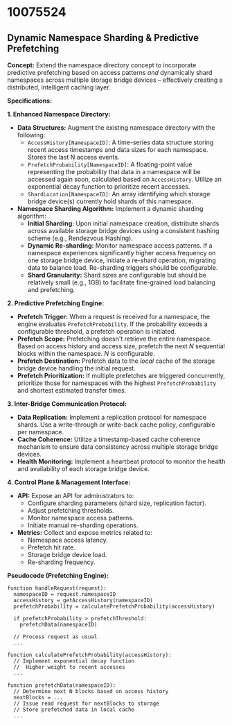 # 10075524

## Dynamic Namespace Sharding & Predictive Prefetching

**Concept:** Extend the namespace directory concept to incorporate predictive prefetching based on access patterns *and* dynamically shard namespaces across multiple storage bridge devices – effectively creating a distributed, intelligent caching layer.

**Specifications:**

**1. Enhanced Namespace Directory:**

*   **Data Structures:**  Augment the existing namespace directory with the following:
    *   `AccessHistory[NamespaceID]`: A time-series data structure storing recent access timestamps and data sizes for each namespace.  Stores the last N access events.
    *   `PrefetchProbability[NamespaceID]`: A floating-point value representing the probability that data in a namespace will be accessed again soon, calculated based on `AccessHistory`.  Utilize an exponential decay function to prioritize recent accesses.
    *   `ShardLocation[NamespaceID]`:  An array identifying which storage bridge device(s) currently hold shards of this namespace.
*   **Namespace Sharding Algorithm:** Implement a dynamic sharding algorithm:
    *   **Initial Sharding:**  Upon initial namespace creation, distribute shards across available storage bridge devices using a consistent hashing scheme (e.g., Rendezvous Hashing).
    *   **Dynamic Re-sharding:**  Monitor namespace access patterns. If a namespace experiences significantly higher access frequency on one storage bridge device, initiate a re-shard operation, migrating data to balance load.  Re-sharding triggers should be configurable.
    *   **Shard Granularity:** Shard sizes are configurable but should be relatively small (e.g., 1GB) to facilitate fine-grained load balancing and prefetching.

**2. Predictive Prefetching Engine:**

*   **Prefetch Trigger:**  When a request is received for a namespace, the engine evaluates `PrefetchProbability`. If the probability exceeds a configurable threshold, a prefetch operation is initiated.
*   **Prefetch Scope:** Prefetching doesn't retrieve the entire namespace. Based on access history and access size, prefetch the next *N* sequential blocks within the namespace.  *N* is configurable.
*   **Prefetch Destination:** Prefetch data to the *local* cache of the storage bridge device handling the initial request.
*   **Prefetch Prioritization:**  If multiple prefetches are triggered concurrently, prioritize those for namespaces with the highest `PrefetchProbability` and shortest estimated transfer times.

**3. Inter-Bridge Communication Protocol:**

*   **Data Replication:** Implement a replication protocol for namespace shards. Use a write-through or write-back cache policy, configurable per namespace.
*   **Cache Coherence:**  Utilize a timestamp-based cache coherence mechanism to ensure data consistency across multiple storage bridge devices.
*   **Health Monitoring:** Implement a heartbeat protocol to monitor the health and availability of each storage bridge device.

**4.  Control Plane & Management Interface:**

*   **API:** Expose an API for administrators to:
    *   Configure sharding parameters (shard size, replication factor).
    *   Adjust prefetching thresholds.
    *   Monitor namespace access patterns.
    *   Initiate manual re-sharding operations.
*   **Metrics:** Collect and expose metrics related to:
    *   Namespace access latency.
    *   Prefetch hit rate.
    *   Storage bridge device load.
    *   Re-sharding frequency.



**Pseudocode (Prefetching Engine):**

```
function handleRequest(request):
  namespaceID = request.namespaceID
  accessHistory = getAccessHistory(namespaceID)
  prefetchProbability = calculatePrefetchProbability(accessHistory)

  if prefetchProbability > prefetchThreshold:
    prefetchData(namespaceID)

  // Process request as usual
  ...

function calculatePrefetchProbability(accessHistory):
  // Implement exponential decay function
  //  Higher weight to recent accesses
  ...

function prefetchData(namespaceID):
  // Determine next N blocks based on access history
  nextBlocks = ...
  // Issue read request for nextBlocks to storage
  // Store prefetched data in local cache
  ...

```